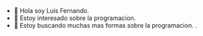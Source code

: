 - 👋 Hola soy Luis Fernando.
- 👀 Estoy interesado sobre la programacion.
- 🌱 Estoy buscando muchas mas formas sobre la programacion.
.

<!---
LFernandoEO/LFernandoEO is a ✨ special ✨ repository because its `README.md` (this file) appears on your GitHub profile.
You can click the Preview link to take a look at your changes.
--->
